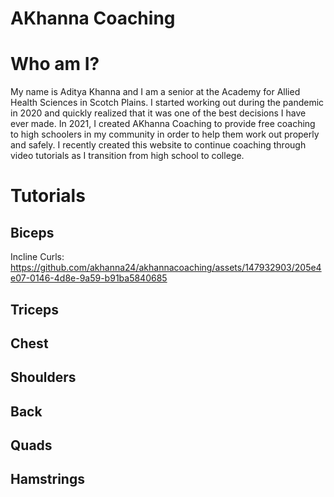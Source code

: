 # AKhanna Coaching
# Who am I?

My name is Aditya Khanna and I am a senior at the Academy for Allied Health Sciences in Scotch Plains. 
I started working out during the pandemic in 2020 and quickly realized that it was one of the best decisions I have ever made.
In 2021, I created AKhanna Coaching to provide free coaching to high schoolers in my community in order to help them work out properly and safely.
I recently created this website to continue coaching through video tutorials as I transition from high school to college.

# Tutorials
## Biceps
Incline Curls:
https://github.com/akhanna24/akhannacoaching/assets/147932903/205e4e07-0146-4d8e-9a59-b91ba5840685



## Triceps

## Chest

## Shoulders

## Back

## Quads

## Hamstrings
